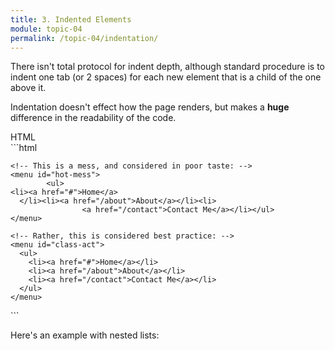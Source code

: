 ```yaml
---
title: 3. Indented Elements
module: topic-04
permalink: /topic-04/indentation/
---
```


<div class="divider-heading"></div>

There isn't total protocol for indent depth, although standard procedure is to indent one tab (or 2 spaces) for each new element that is a child of the one above it.

Indentation doesn't effect how the page renders, but makes a **huge** difference in the readability of the code.


<div id="code-heading">HTML</div>
```html
<!DOCTYPE html>
<html>
  <body>

    <!-- This is a mess, and considered in poor taste: -->
    <menu id="hot-mess">
            <ul>
    <li><a href="#">Home</a>
      </li><li><a href="/about">About</a></li><li>
                    <a href="/contact">Contact Me</a></li></ul>
    </menu>

    <!-- Rather, this is considered best practice: -->
    <menu id="class-act">
      <ul>
        <li><a href="#">Home</a></li>
        <li><a href="/about">About</a></li>
        <li><a href="/contact">Contact Me</a></li>
      </ul>
    </menu>

  </body>
</html>
```


Here's an example with nested lists:


<div class="codepen-embed">
  <p data-height="400" data-theme-id="30567" data-slug-hash="ZXbPar" data-default-tab="html" data-user="Media-Ed-Online" data-pen-title="HTML Nested Lists 2" class="codepen"></p>
</div>
